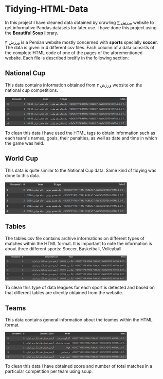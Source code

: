 # Tidying-HTML-Data
In this project I have cleaned data obtained by crawling [ورزش ۳](https://www.varzesh3.com/) website to get informative Pandas  datasets for later use. I have done this project using the **Beautiful Soup** library.

ورزش ۳ is a Persian website mostly concerned with **sports** specially **soccer**. The data is given in 4 different csv files. Each column of a data consists of the complete HTML code of one of the pages of the aforementioned website. Each file is described breifly in the following section:

## National Cup
This data contains information obtained from ورزش ۳ website on the national cup competitions.

<img src="img/national_cup.png" alt="national_cup" width="400" align="center"/>

To clean this data I have used the HTML tags to obtain information such as each team's names, goals, their penalties, as well as date and time in which the game was held.

## World Cup
This data is quite similar to the National Cup data. Same kind of tidying was done to this data.

<img src="img/world_cup.png" alt="world_cup" width="400" align="center"/>

## Tables
The tables.csv file contains archive informations on different types of matches within the HTML format. It is important to note the information is about three different sports: Soccer, Basketball, Volleyball.

<img src="img/tables.png" alt="tables" width="400" align="center"/>

To clean this type of data leagues for each sport is detected and based on that different tables are directly obtained from the website.

## Teams
This data contains general information about the teames within the HTML format.

<img src="img/teams.png" alt="teams" width="400" align="center"/>

To clean this data I have obtained score and number of total matches in a particular competition per team using soup.
